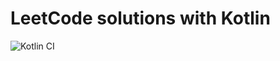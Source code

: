 # LeetCode solutions with Kotlin

![Kotlin CI](https://github.com/asherepenko/leetcode/workflows/Kotlin%20CI/badge.svg)
